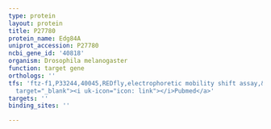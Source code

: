 ```yaml
---
type: protein
layout: protein
title: P27780
protein_name: Edg84A
uniprot_accession: P27780
ncbi_gene_id: '40818'
organism: Drosophila melanogaster
function: target gene
orthologs: ''
tfs: 'ftz-f1,P33244,40045,REDfly,electrophoretic mobility shift assay,&ensp;<a href="https://www.ncbi.nlm.nih.gov/pubmed/?term=8887679%5Buid%5D+OR+20965965%5Buid%5D"
  target="_blank"><i uk-icon="icon: link"></i>Pubmed</a>'
targets: ''
binding_sites: ''

---
```

